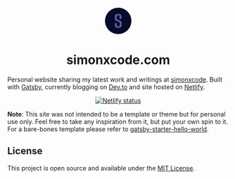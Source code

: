 <p align="center">
  <img alt="logo" src="https://raw.githubusercontent.com/simonxcode/simonxcode.com/master/src/images/logo.png" width="60" />
</p>

<h1 align="center">simonxcode.com</h1>

<p>Personal website sharing my latest work and writings at <a href="https://www.simonxcode.com">simonxcode</a>.
Built with 
  <a href="https://www.gatsbyjs.com/">Gatsby<a>, currently blogging on
  <a href="https://www.dev.to/">Dev.to</a> and site hosted on 
  <a href="https://www.netlify.com/">Netlify</a>.
</p>

<p align="center">
  <a href="https://app.netlify.com/sites/simonxcode/deploys">
    <img src="https://api.netlify.com/api/v1/badges/d37a3237-e167-405d-9602-b2943ff15256/deploy-status" alt="Netlify status" />
  </a>
</p>

**Note**: This site was not intended to be a template or theme but for personal use only. Feel free to take any inspiration from it, but put your own spin to it. For a bare-bones template please refer to [gatsby-starter-hello-world](https://github.com/gatsbyjs/gatsby-starter-hello-world). 

## License
This project is open source and available under the [MIT License](LICENSE). 




